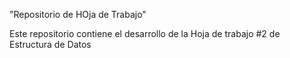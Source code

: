 "Repositorio de HOja de Trabajo"

Este repositorio contiene el desarrollo de la Hoja de trabajo #2 de Estructura de Datos
